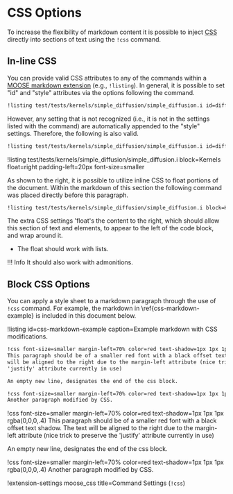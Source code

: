 # CSS Options
To increase the flexibility of markdown content it is possible to inject [CSS](https://en.wikipedia.org/wiki/Cascading_Style_Sheets)
directly into sections of text using the `!css` command.

## In-line CSS

You can provide valid CSS attributes to any of the commands within a [MOOSE markdown
extension](moose_markdown/index.md#moosedocs-extensions) (e.g.,
`!listing`). In general, it is possible to set "id" and "style" attributes via the options following
the command.

```markdown
!listing test/tests/kernels/simple_diffusion/simple_diffusion.i id=diffusion style=float:right;padding-left:20px;width:300px
```

However, any setting that is not recognized (i.e., it is not in the settings listed with the command) are automatically
appended to the "style" settings. Therefore, the following is also valid.

```markdown
!listing test/tests/kernels/simple_diffusion/simple_diffusion.i id=diffusion float=right padding-left=20px width=300px
```

!listing test/tests/kernels/simple_diffusion/simple_diffusion.i block=Kernels float=right padding-left=20px font-size=smaller

As shown to the right, it is possible to utilize inline CSS to float portions of the document. Within the markdown
of this section the following command was placed directly before this paragraph.

```markdown
!listing test/tests/kernels/simple_diffusion/simple_diffusion.i block=Kernels float=right padding-left=20px font-size=smaller
```

The extra CSS settings 'float's the content to the right, which should allow this section of text and elements, to appear to the left of the code block, and wrap around it.

  *  The float should work with lists.

!!! Info
    It should also work with admonitions.


## Block CSS Options
You can apply a style sheet to a markdown paragraph through the use of `!css` command. For example,
the markdown in \ref{css-markdown-example} is included in this document below.

!listing id=css-markdown-example caption=Example markdown with CSS modifications.
```markdown
!css font-size=smaller margin-left=70% color=red text-shadow=1px 1px 1px rgba(0,0,0,.4)
This paragraph should be of a smaller red font with a black offset text shadow. The text
will be aligned to the right due to the margin-left attribute (nice trick to preserve the
'justify' attribute currently in use)

An empty new line, designates the end of the css block.

!css font-size=smaller margin-left=70% color=red text-shadow=1px 1px 1px rgba(0,0,0,.4)
Another paragraph modified by CSS.
```

!css font-size=smaller margin-left=70% color=red text-shadow=1px 1px 1px rgba(0,0,0,.4)
This paragraph should be of a smaller red font with a black offset text shadow. The text
will be aligned to the right due to the margin-left attribute (nice trick to preserve the
'justify' attribute currently in use)

An empty new line, designates the end of the css block.

!css font-size=smaller margin-left=70% color=red text-shadow=1px 1px 1px rgba(0,0,0,.4)
Another paragraph modified by CSS.

!extension-settings moose_css title=Command Settings (`!css`)
